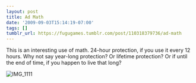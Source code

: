 ```yaml
---
layout: post
title: Ad Math
date: '2009-09-03T15:14:19-07:00'
tags: []
tumblr_url: https://fugugames.tumblr.com/post/110318379736/ad-math
---
```

This is an interesting use of math. 24-hour protection, if you use it every 12 hours. Why not say year-long protection? Or lifetime protection? Or if until the end of time, if you happen to live that long?

![IMG_1111](http://itshardtofondlepenguins.com/wp-content/uploads/2009/08/IMG_1111-300x225.jpg "IMG\_1111")

